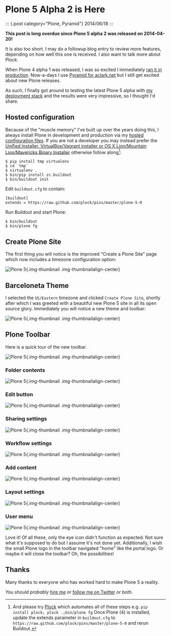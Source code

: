 # Plone 5 Alpha 2 is Here

::: {.post category="Plone, Pyramid"}
2014/06/18
:::

**This post is long overdue since Plone 5 alpha 2 was released on
2014-04-20!**

It is also too short. I may do a followup blog entry to review more
features, depending on how well this one is received. I also want to
talk more about Plock.

When Plone 4 alpha 1 was released, I was so excited I immediately [ran
it in
production](http://blog.aclark.net/2012/10/03/plone-4-3-alpha-1-in-production/).
Now-a-days I use [Pyramid for
aclark.net](http://blog.aclark.net/2013/04/22/new-pyramid-site/) but I
still get excited about new Plone releases.

As such, I finally got around to testing the latest Plone 5 alpha with
[my deployment
stack](http://blog.aclark.net/2014/03/20/introducing-plock-pins/) and
the results were very impressive, so I thought I\'d share.

## Hosted configuration

Because of the \"muscle memory\" I\'ve built up over the years doing
this, I always install Plone in development and production via my
[hosted configuration files](https://github.com/plock/pins). If you are
not a developer you may instead prefer the [Unified Installer,
VirtualBox/Vagrant installer or OS X Lion/Mountain Lion/Mavericks Binary
Installer](http://plone.org/products/plone/releases/5.0) otherwise
follow along[^1]:

    $ pip install tmp virtualenv
    $ cd `tmp`
    $ virtualenv .
    $ bin/pip install zc.buildout
    $ bin/buildout init

Edit `buildout.cfg` to contain:

    [buildout]
    extends = https://raw.github.com/plock/pins/master/plone-5-0

Run Buildout and start Plone:

    $ bin/buildout
    $ bin/plone fg

## Create Plone Site

The first thing you will notice is the improved \"Create a Plone Site\"
page which now includes a timezone configuration option:

![Plone 5](/images/plone-5-screen-0.png){.img-thumbnail
.img-thumbnailalign-center}

## Barceloneta Theme

I selected the `US/Eastern` timezone and clicked `Create Plone Site`,
shortly after which I was greeted with a beautiful new Plone 5 site in
all its open source glory. Immediately you will notice a new theme and
toolbar:

![Plone 5](/images/plone-5-screen-1.png){.img-thumbnail
.img-thumbnailalign-center}

## Plone Toolbar

Here is a quick tour of the new toolbar.

![Plone 5](/images/plone-5-screen-1.png){.img-thumbnail
.img-thumbnailalign-center}

### Folder contents

![Plone 5](/images/plone-5-screen-2.png){.img-thumbnail
.img-thumbnailalign-center}

### Edit button

![Plone 5](/images/plone-5-screen-3.png){.img-thumbnail
.img-thumbnailalign-center}

### Sharing settings

![Plone 5](/images/plone-5-screen-4.png){.img-thumbnail
.img-thumbnailalign-center}

### Workflow settings

![Plone 5](/images/plone-5-screen-5.png){.img-thumbnail
.img-thumbnailalign-center}

### Add content

![Plone 5](/images/plone-5-screen-6.png){.img-thumbnail
.img-thumbnailalign-center}

### Layout settings

![Plone 5](/images/plone-5-screen-7.png){.img-thumbnail
.img-thumbnailalign-center}

### User menu

![Plone 5](/images/plone-5-screen-8.png){.img-thumbnail
.img-thumbnailalign-center}

Love it! Of all these, only the eye icon didn\'t function as expected.
Not sure what it\'s supposed to do but I assume it\'s not done yet.
Additionally, I wish the small Plone logo in the toolbar navigated
\"home\" like the portal logo. Or maybe it will close the toolbar? Oh,
the possibilities!

## Thanks

Many thanks to everyone who has worked hard to make Plone 5 a reality.

*You should probably* [hire me](http://aclark.net) *or* [follow me on
Twitter](http://twitter.com/aclark4life) *or both*.

[^1]: And please try [Plock](http://plock.github.io) which automates all
    of these steps e.g. `pip install plock; plock .;bin/plone fg` Once
    Plone (4) is installed, update the extends parameter in
    `buildout.cfg` to
    `https://raw.github.com/plock/pins/master/plone-5-0` and rerun
    Buildout.
